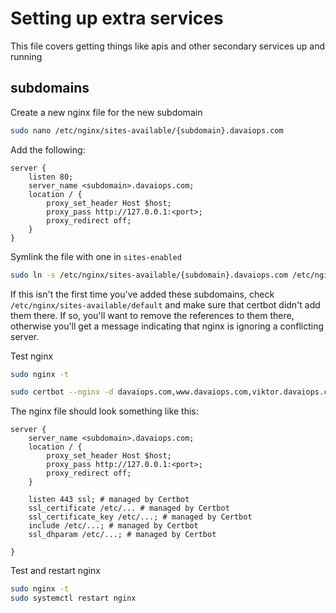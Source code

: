 # Setting up extra services
This file covers getting things like apis and other secondary services up and running

## subdomains
Create a new nginx file for the new subdomain
```bash
sudo nano /etc/nginx/sites-available/{subdomain}.davaiops.com
```
Add the following:
```nginx
server {
    listen 80;
    server_name <subdomain>.davaiops.com;
    location / {
        proxy_set_header Host $host;
        proxy_pass http://127.0.0.1:<port>;
        proxy_redirect off;
    }
}
```
Symlink the file with one in `sites-enabled`
```bash
sudo ln -s /etc/nginx/sites-available/{subdomain}.davaiops.com /etc/nginx/sites-enabled/
```
If this isn't the first time you've added these subdomains, check `/etc/nginx/sites-available/default` and make sure that certbot didn't add them there. If so, you'll want to remove the references to them there, otherwise you'll get a message indicating that nginx is ignoring a conflicting server.

Test nginx
```bash
sudo nginx -t
```

```bash
sudo certbot --nginx -d davaiops.com,www.davaiops.com,viktor.davaiops.com,dizzy.davaiops.com,cah.davaiops.com,nu.davaiops.com,db-admin.davaiops.com
```

The nginx file should look something like this:
```nginx
server {
    server_name <subdomain>.davaiops.com;
    location / {
        proxy_set_header Host $host;
        proxy_pass http://127.0.0.1:<port>;
        proxy_redirect off;
    }

    listen 443 ssl; # managed by Certbot
    ssl_certificate /etc/... # managed by Certbot
    ssl_certificate_key /etc/...; # managed by Certbot
    include /etc/...; # managed by Certbot
    ssl_dhparam /etc/...; # managed by Certbot

}

```

Test and restart nginx
```bash
sudo nginx -t
sudo systemctl restart nginx
```